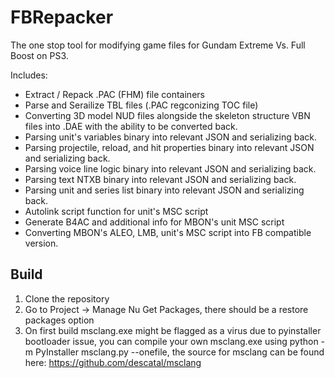 # FBRepacker
The one stop tool for modifying game files for Gundam Extreme Vs. Full Boost on PS3.

Includes:
- Extract / Repack .PAC (FHM) file containers
- Parse and Serailize TBL files (.PAC regconizing TOC file)
- Converting 3D model NUD files alongside the skeleton structure VBN files into .DAE with the ability to be converted back.
- Parsing unit's variables binary into relevant JSON and serializing back.
- Parsing projectile, reload, and hit properties binary into relevant JSON and serializing back.
- Parsing voice line logic binary into relevant JSON and serializing back.
- Parsing text NTXB binary into relevant JSON and serializing back.
- Parsing unit and series list binary into relevant JSON and serializing back.
- Autolink script function for unit's MSC script
- Generate B4AC and additional info for MBON's unit MSC script
- Converting MBON's ALEO, LMB, unit's MSC script into FB compatible version.

## Build
1. Clone the repository
2. Go to Project -> Manage Nu Get Packages, there should be a restore packages option
3. On first build msclang.exe might be flagged as a virus due to pyinstaller bootloader issue, you can compile your own msclang.exe using python -m PyInstaller msclang.py --onefile, the source for msclang can be found here: https://github.com/descatal/msclang
